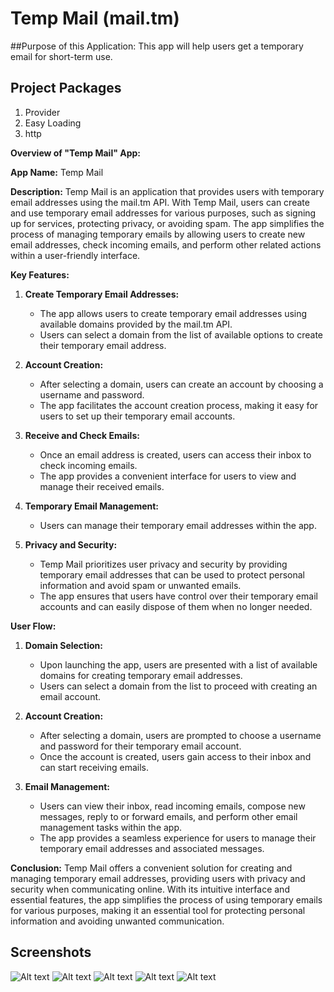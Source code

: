 # Temp Mail (mail.tm)

##Purpose of this Application:
This app will help users get a temporary email for short-term use.

## Project Packages
1. Provider
2. Easy Loading
3. http

**Overview of "Temp Mail" App:**

**App Name:** Temp Mail

**Description:**
Temp Mail is an application that provides users with temporary email addresses using the mail.tm API. With Temp Mail, users can create and use temporary email addresses for various purposes, such as signing up for services, protecting privacy, or avoiding spam. The app simplifies the process of managing temporary emails by allowing users to create new email addresses, check incoming emails, and perform other related actions within a user-friendly interface.

**Key Features:**

1. **Create Temporary Email Addresses:**
    - The app allows users to create temporary email addresses using available domains provided by the mail.tm API.
    - Users can select a domain from the list of available options to create their temporary email address.

2. **Account Creation:**
    - After selecting a domain, users can create an account by choosing a username and password.
    - The app facilitates the account creation process, making it easy for users to set up their temporary email accounts.

3. **Receive and Check Emails:**
    - Once an email address is created, users can access their inbox to check incoming emails.
    - The app provides a convenient interface for users to view and manage their received emails.

4. **Temporary Email Management:**
    - Users can manage their temporary email addresses within the app.

5. **Privacy and Security:**
    - Temp Mail prioritizes user privacy and security by providing temporary email addresses that can be used to protect personal information and avoid spam or unwanted emails.
    - The app ensures that users have control over their temporary email accounts and can easily dispose of them when no longer needed.

**User Flow:**

1. **Domain Selection:**
    - Upon launching the app, users are presented with a list of available domains for creating temporary email addresses.
    - Users can select a domain from the list to proceed with creating an email account.

2. **Account Creation:**
    - After selecting a domain, users are prompted to choose a username and password for their temporary email account.
    - Once the account is created, users gain access to their inbox and can start receiving emails.

3. **Email Management:**
    - Users can view their inbox, read incoming emails, compose new messages, reply to or forward emails, and perform other email management tasks within the app.
    - The app provides a seamless experience for users to manage their temporary email addresses and associated messages.

**Conclusion:**
Temp Mail offers a convenient solution for creating and managing temporary email addresses, providing users with privacy and security when communicating online. With its intuitive interface and essential features, the app simplifies the process of using temporary emails for various purposes, making it an essential tool for protecting personal information and avoiding unwanted communication.

## Screenshots
![Alt text](https://blogger.googleusercontent.com/img/b/R29vZ2xl/AVvXsEj6qzXeqJZiQ_nrhnjW1nEN2e_dIko1AU00ePTc5MOeIYb5g7V3x-A0CAJCl_VPJ8ZxVSwIzQ1HTJypJvgv4TIQGzXZdeuJu-EwE6ZIIGJ4UrNVFGDp3TwnO7Oo0V3PmRWDtg9SJ78mxeygzAWLy95QZ4NGjDUm1LNz6l71Bz4QgfSNQRbanAQSbunZBzM/s3240/temp%20mail.png?raw=true "Main Poster")
![Alt text](screenshots/domains.png?raw=true "List Of Domains")
![Alt text](screenshots/createemail.png?raw=true "Create New Email")
![Alt text](screenshots/login.png?raw=true "Login Screen")
![Alt text](screenshots/messages.png?raw=true "Messages Screen")